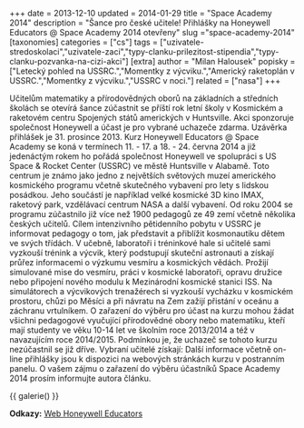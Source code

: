 +++
date = 2013-12-10
updated = 2014-01-29
title = "Space Academy 2014"
description = "Šance pro české učitele! Přihlášky na Honeywell Educators @ Space Academy 2014 otevřeny"
slug ="space-academy-2014"
[taxonomies]
categories = ["cs"]
tags = ["uzivatele-stredoskolaci","uzivatele-zaci","typy-clanku-prilezitost-stipendia","typy-clanku-pozvanka-na-cizi-akci"]
[extra]
author = "Milan Halousek"
popisky = ["Letecký pohled na USSRC.","Momentky z výcviku.","Americký raketoplán v USSRC.","Momentky z výcviku.","USSRC v noci."]
related = ["nasa"]
+++

Učitelům matematiky a přírodovědných oborů na základních a středních školách se otevírá šance zúčastnit se příští rok letní školy v Kosmickém a raketovém centru Spojených států amerických v Huntsville. Akci sponzoruje společnost Honeywell a účast je pro vybrané uchazeče zdarma. Uzávěrka přihlášek je 31. prosince 2013. Kurz Honeywell Educators @ Space Academy se koná v termínech 11. - 17. a 18. - 24. června 2014 a již jedenáctým rokem ho pořádá společnost Honeywell ve spolupráci s US Space & Rocket Center (USSRC) ve městě Huntsville v Alabamě. Toto centrum je známo jako jedno z největších světových muzeí amerického kosmického programu včetně skutečného vybavení pro lety s lidskou posádkou. Jeho součástí je například velké kosmické 3D kino IMAX, raketový park, vzdělávací centrum NASA a další vybavení. Od roku 2004 se programu zúčastnilo již více než 1900 pedagogů ze 49 zemí včetně několika českých učitelů. Cílem intenzivního pětidenního pobytu v USSRC je informovat pedagogy o tom, jak představit a přiblížit kosmonautiku dětem ve svých třídách. V učebně, laboratoři i tréninkové hale si učitelé sami vyzkouší trénink a výcvik, který podstupují skuteční astronauti a získají průřez informacemi o výzkumu vesmíru a kosmických vědách. Prožijí simulované mise do vesmíru, práci v kosmické laboratoři, opravu družice nebo připojení nového modulu k Mezinárodní kosmické stanici ISS. Na simulátorech a výcvikových trenažérech si vyzkouší vycházku v kosmickém prostoru, chůzi po Měsíci a při návratu na Zem zažijí přistání v oceánu a záchranu vrtulníkem. O zařazení do výběru pro účast na kurzu mohou žádat všichni pedagogové vyučující přírodovědné obory nebo matematiku, kteří mají studenty ve věku 10-14 let ve školním roce 2013/2014 a též v navazujícím roce 2014/2015. Podmínkou je, že uchazeč se tohoto kurzu nezúčastnil se již dříve. Vybraní učitelé získají: Další informace včetně on-line přihlášky jsou k dispozici na webových stránkách kurzu v postranním panelu. O vašem zájmu o zařazení do výběru účastníků Space Academy 2014 prosím informujte autora článku. 

{{ galerie() }}

**Odkazy:**
[Web Honeywell Educators]

[Web Honeywell Educators]: http://educators.honeywell.com
